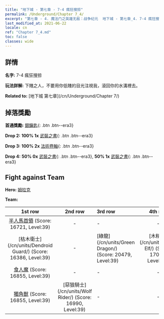 ```yaml
---
title: "地下城 - 第七章 - 7-4 瘋狂搜掠"
permalink: /Underground/Chapter 7_4/
excerpt: "第七章 - 4. 魔法门之英雄无敌：战争纪元  地下城 - 第七章_4. 7-4 瘋狂搜掠"
last_modified_at: 2021-06-22
locale: cn
ref: "Chapter 7_4.md"
toc: false
classes: wide
---
```


## 詳情

 **名字:** 7-4 瘋狂搜掠

 **玩法詳解:**       下賤之人，不要用你低賤的目光注視我，滾回你的水溝裡去。

 **Related to:** [地下城 第七章](/cn/Underground/Chapter 7/)

## 掉落獎勵

 **首通獎勵:** [銀鑰匙](/cn/Items/con_693/){: .btn .btn--era3}

 **Drop 2:** **100% 1x** [武裝之書](/cn/Items/mat_32/){: .btn .btn--era3}

 **Drop 3:** **100% 2x** [法術卷軸](/cn/Items/con_694/){: .btn .btn--era3}

 **Drop 4:** **50% 0x** [武裝之書](/cn/Items/mat_25/){: .btn .btn--era3}, **50% 1x** [武裝之書](/cn/Items/mat_25/){: .btn .btn--era3}


## Fight against Team
 **Hero:** [姆拉克](/cn/heroes/Mullich/)

 **Team:**


  | 1st row | 2nd row | 3rd row | 4th row |
  |:----:|:----:|:----|:----:|
  | [半人馬首領](/cn/units/Centaur/) (Score: 16721, Level:39)  | - | - | - |
  | [枯木衛士](/cn/units/Dendroid Guard/) (Score: 16386, Level:39)  | - | [綠龍](/cn/units/Green Dragon/) (Score: 20479, Level:39)  | [木精靈](/cn/units/Wood Elf/) (Score: 17057, Level:39)  |
  | [食人魔](/cn/units/Ogre/) (Score: 16855, Level:39)  | - | - | - |
  | [獨角獸](/cn/units/Unicorn/) (Score: 16855, Level:39)  | [惡狼騎士](/cn/units/Wolf Rider/) (Score: 16990, Level:39)  | - | - |


